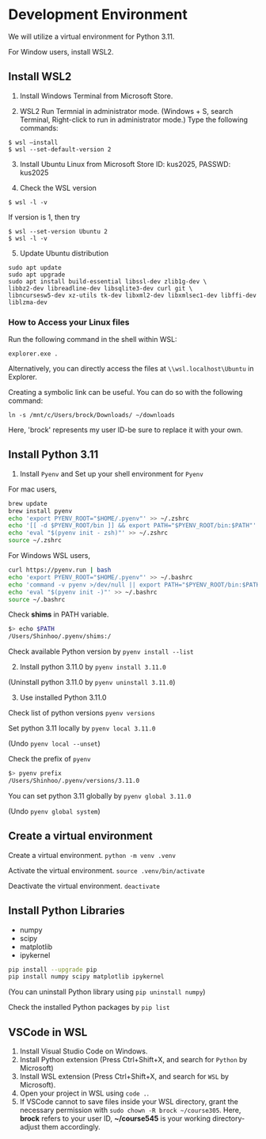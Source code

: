# Development Environment

We will utilize a virtual environment for Python 3.11.

For Window users, install WSL2. 

## Install WSL2 

1. Install Windows Terminal from Microsoft Store.

2. WSL2 
Run Termnial in administrator mode.
(Windows + S, search Terminal, Right-click to run in administrator mode.)
Type the following commands:
```
$ wsl —install 
$ wsl --set-default-version 2
```

3. Install Ubuntu Linux from Microsoft Store
ID: kus2025, PASSWD: kus2025

4. Check the WSL version 
```
$ wsl -l -v 
```
If version is 1, then try 
```
$ wsl --set-version Ubuntu 2
$ wsl -l -v 
```

5. Update Ubuntu distribution
```
sudo apt update
sudo apt upgrade
sudo apt install build-essential libssl-dev zlib1g-dev \
libbz2-dev libreadline-dev libsqlite3-dev curl git \
libncursesw5-dev xz-utils tk-dev libxml2-dev libxmlsec1-dev libffi-dev liblzma-dev
```


### How to Access your Linux files
Run the following command in the shell within WSL:
```
explorer.exe .
```
Alternatively, you can directly access the files at `\\wsl.localhost\Ubuntu` in Explorer.

Creating a symbolic link can be useful.
You can do so with the following command:
```
ln -s /mnt/c/Users/brock/Downloads/ ~/downloads
```
Here, 'brock' represents my user ID-be sure to replace it with your own. 


## Install Python 3.11

1. Install `Pyenv` and Set up your shell environment for `Pyenv`

For mac users, 
```bash
brew update
brew install pyenv
echo 'export PYENV_ROOT="$HOME/.pyenv"' >> ~/.zshrc
echo '[[ -d $PYENV_ROOT/bin ]] && export PATH="$PYENV_ROOT/bin:$PATH"' >> ~/.zshrc
echo 'eval "$(pyenv init - zsh)"' >> ~/.zshrc
source ~/.zshrc
```

For Windows WSL users,
```bash
curl https://pyenv.run | bash
echo 'export PYENV_ROOT="$HOME/.pyenv"' >> ~/.bashrc
echo 'command -v pyenv >/dev/null || export PATH="$PYENV_ROOT/bin:$PATH"' >> ~/.bashrc
echo 'eval "$(pyenv init -)"' >> ~/.bashrc
source ~/.bashrc
```

Check **shims** in PATH variable.
```bash
$> echo $PATH
/Users/Shinhoo/.pyenv/shims:/
```

Check available Python version by `pyenv install --list`



2. Install python 3.11.0 by `pyenv install 3.11.0`

(Uninstall python 3.11.0 by `pyenv uninstall 3.11.0`)


3. Use installed Python 3.11.0

Check list of python versions `pyenv versions`

Set python 3.11 locally by `pyenv local 3.11.0`

(Undo `pyenv local --unset`)

Check the prefix of `pyenv`
```bash
$> pyenv prefix
/Users/Shinhoo/.pyenv/versions/3.11.0
```

You can set python 3.11 globally by `pyenv global 3.11.0`

(Undo `pyenv global system`)

 
## Create a virtual environment
Create a virtual environment. `python -m venv .venv`

Activate the virtual environment. `source .venv/bin/activate`

Deactivate the virtual environment. `deactivate`


## Install Python Libraries

* numpy
* scipy
* matplotlib
* ipykernel

```bash
pip install --upgrade pip
pip install numpy scipy matplotlib ipykernel
```
(You can uninstall Python library using `pip uninstall numpy`)

Check the installed Python packages by `pip list`


## VSCode in WSL

1. Install Visual Studio Code on Windows.
2. Install Python extension (Press Ctrl+Shift+X, and search for `Python`  by Microsoft)
3. Install WSL extension (Press Ctrl+Shift+X, and search for `WSL`  by Microsoft).
4. Open your project in WSL using `code .`.
5. If VSCode cannot to save files inside your WSL directory, grant the necessary permission with `sudo chown -R brock ~/course305`.
Here, **brock** refers to your user ID, **~/course545** is your working directory-adjust them accordingly. 

<!-- ## Reference [PyEnv](https://github.com/pyenv/pyenv) -->
